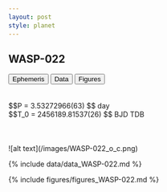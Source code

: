 ```yaml
---
layout: post
style: planet
---
```

<script src="../js/planets.js"></script>

## WASP-022

<!-- Tab links -->
<div class="tab">
<button class="tablinks" onclick="openCity(event, 'Ephemeris')">Ephemeris</button>
<button class="tablinks" onclick="openCity(event, 'Data')">Data</button>
<button class="tablinks" onclick="openCity(event, 'Figures')">Figures</button>
</div>

<!-- Tab content -->
<div id="Ephemeris" class="tabcontent" markdown="1">
<br/><br/>
$$P = 3.53272966(63) $$ day <br/>
$$T_0 = 2456189.81537(26) $$ BJD TDB
<br/><br/>
<br/><br/>
![alt text](/images/WASP-022_o_c.png)
</div>


<div id="Data" class="tabcontent" markdown="1">

{% include data/data_WASP-022.md %}

</div>

<div id="Figures" class="tabcontent" markdown="1">
{% include figures/figures_WASP-022.md %}
</div>


<script src="../js/tabs.js"></script>


